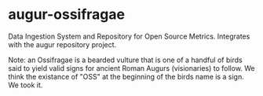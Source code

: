# augur-ossifragae
Data Ingestion System and Repository for Open Source Metrics. Integrates with the augur repository project. 

Note: an Ossifragae is a bearded vulture that is one of a handful of birds said to yield valid signs for ancient Roman Augurs (visionaries) to follow. We think the existance of "OSS" at the beginning of the birds name is a sign. We took it.
